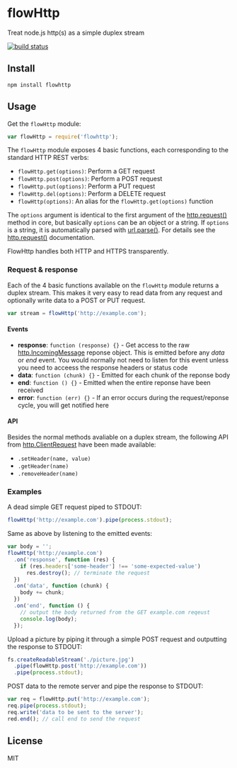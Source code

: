 # flowHttp

Treat node.js http(s) as a simple duplex stream

[![build
status](https://secure.travis-ci.org/watson/flowhttp.png)](http://travis-ci.org/watson/flowhttp)

## Install

```
npm install flowhttp
```

## Usage

Get the `flowHttp` module:
```javascript
var flowHttp = require('flowhttp');
```

The `flowHttp` module exposes 4 basic functions, each corresponding to the
standard HTTP REST verbs:

- `flowHttp.get(options)`: Perform a GET request
- `flowHttp.post(options)`: Perform a POST request
- `flowHttp.put(options)`: Perform a PUT request
- `flowHttp.del(options)`: Perform a DELETE request
- `flowHttp(options)`: An alias for the `flowHttp.get(options)` function

The `options` argument is identical to the first argument of the
[http.request()](http://nodejs.org/api/http.html#http_http_request_options_callback)
method in core, but basically `options` can be an object or a string. If
`options` is a string, it is automatically parsed with
[url.parse()](http://nodejs.org/api/url.html#url_url_parse_urlstr_parsequerystring_slashesdenotehost).
For details see the
[http.request()](http://nodejs.org/api/http.html#http_http_request_options_callback)
documentation.

FlowHttp handles both HTTP and HTTPS transparently.

### Request & response

Each of the 4 basic functions available on the `flowHttp` module returns a
duplex stream. This makes it very easy to read data from any request and
optionally write data to a POST or PUT request.

```javascript
var stream = flowHttp('http://example.com');
```

#### Events

- **response**: `function (response) {}` - Get access to the raw [http.IncomingMessage](http://nodejs.org/api/http.html#http_http_incomingmessage) reponse object. This is emitted before any *data* or *end* event. You would normally not need to listen for this event unless you need to acceess the response headers or status code
- **data**: `function (chunk) {}` - Emitted for each chunk of the reponse body
- **end**: `function () {}` - Emitted when the entire reponse have been received
- **error**: `function (err) {}` - If an error occurs during the request/reponse cycle, you will get notified here

#### API

Besides the normal methods avaliable on a duplex stream, the following API from
[http.ClientRequest](http://nodejs.org/api/http.html#http_class_http_clientrequest)
have been made available:

- `.setHeader(name, value)`
- `.getHeader(name)`
- `.removeHeader(name)`

### Examples

A dead simple GET request piped to STDOUT:

```javascript
flowHttp('http://example.com').pipe(process.stdout);
```

Same as above by listening to the emitted events:

```javascript
var body = '';
flowHttp('http://example.com')
  .on('response', function (res) {
    if (res.headers['some-header'] !== 'some-expected-value')
      res.destroy(); // terminate the request
  })
  .on('data', function (chunk) {
    body += chunk;
  })
  .on('end', function () {
    // output the body returned from the GET example.com reqeust
    console.log(body);
  });
```

Upload a picture by piping it through a simple POST request and outputting the 
response to STDOUT:

```javascript
fs.createReadableStream('./picture.jpg')
  .pipe(flowHttp.post('http://example.com'))
  .pipe(process.stdout);
```

POST data to the remote server and pipe the response to STDOUT:

```javascript
var req = flowHttp.put('http://example.com');
req.pipe(process.stdout);
req.write('data to be sent to the server');
red.end(); // call end to send the request
```

## License

MIT
